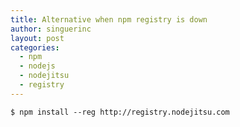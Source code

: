 ```yaml
---
title: Alternative when npm registry is down
author: singuerinc
layout: post
categories:
  - npm
  - nodejs
  - nodejitsu
  - registry
---
```


`$ npm install --reg http://registry.nodejitsu.com`
